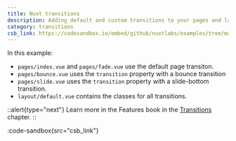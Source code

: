 ```yaml
---
title: Nuxt transitions
description: Adding default and custom transitions to your pages and layouts
category: transitions
csb_link: https://codesandbox.io/embed/github/nuxtlabs/examples/tree/master/transitions/nuxt-transitions?fontsize=14&hidenavigation=1&module=%2Flayouts%2Fdefault.vue&theme=dark&view=editor
---
```


In this example:

- `pages/index.vue` and `pages/fade.vue` use the default page transiton.
- `pages/bounce.vue` uses the `transition` property with a bounce transition
- `pages/slide.vue` uses the `transition` property with a slide-bottom transition.
- `layout/default.vue` contains the classes for all transitions.

::alert{type="next"}
Learn more in the Features book in the [Transitions](/docs/features/transitions) chapter.
::

:code-sandbox{src="csb_link"}
